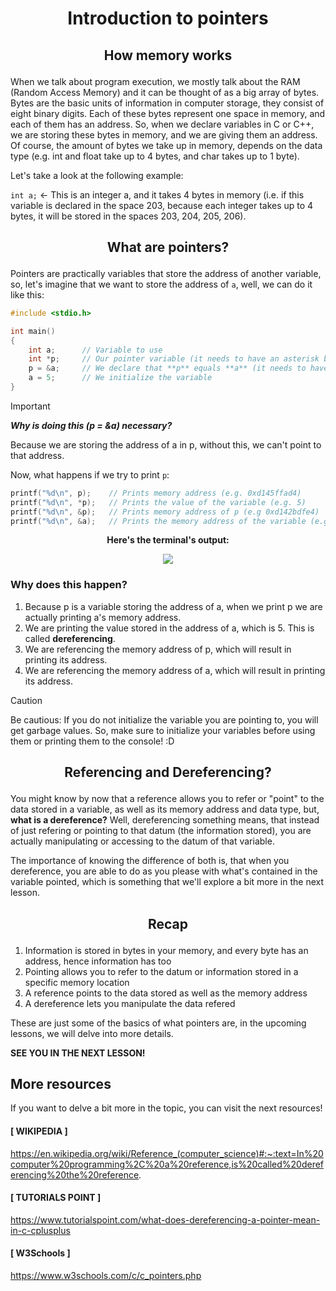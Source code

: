 # <p align="center">Introduction to pointers</p>
## <p align="center">How memory works</p>

When we talk about program execution, we mostly talk about the RAM (Random Access Memory)
and it can be thought of as a big array of bytes. Bytes are the basic units of 
information in computer storage, they consist of eight binary digits. Each of these bytes
represent one space in memory, and each of them has an address. So, when we declare variables
in C or C++, we are storing these bytes in memory, and we are giving them an address. Of
course, the amount of bytes we take up in memory, depends on the data type (e.g. int and
float take up to 4 bytes, and char takes up to 1 byte).

Let's take a look at the following example:

```int a;``` <- This is an integer a, and it takes 4 bytes in memory (i.e. if this variable
is declared in the space 203, because each integer takes up to 4 bytes, it will be stored in
the spaces 203, 204, 205, 206).

## <p align="center">What are pointers?</p>

Pointers are practically variables that store the address of another variable, so, let's
imagine that we want to store the address of `a`, well, we can do it like this:

```c
#include <stdio.h>

int main()
{
    int a;      // Variable to use
    int *p;     // Our pointer variable (it needs to have an asterisk before its name, this is what we call "dereferencing")
    p = &a;     // We declare that **p** equals **a** (it needs to have an & as that allows us to "point" to that memory address).
    a = 5;      // We initialize the variable
}
```

> [!IMPORTANT]
> **_Why is doing this (p = &a) necessary?_**
> 
> Because we are storing the address of a in p, without this, we can't point to that address.

Now, what happens if we try to print `p`:

```c
printf("%d\n", p);    // Prints memory address (e.g. 0xd145ffad4)
printf("%d\n", *p);   // Prints the value of the variable (e.g. 5)
printf("%d\n", &p);   // Prints memory address of p (e.g 0xd142bdfe4)
printf("%d\n", &a);   // Prints the memory address of the variable (e.g. 0xc142fcab4)
```
**<p align="center">Here's the terminal's output:</p>**

<p align="center">
    <img src="https://github.com/coding-cluster/Data-Structures-for-New-Programmers/assets/108909645/0479748b-e475-4bec-903e-3d6583a80b19"
</p>

### Why does this happen?
1. Because p is a variable storing the address of a, when we print p we are actually printing a's memory address.
1. We are printing the value stored in the address of a, which is 5. This is called **dereferencing**.
1. We are referencing the memory address of p, which will result in printing its address.
1. We are referencing the memory address of a, which will result in printing its address.

> [!CAUTION]
> Be cautious: If you do not initialize the variable you are pointing to, you will
> get garbage values. So, make sure to initialize your variables before using them
> or printing them to the console! :D

## <p align="center">Referencing and Dereferencing?</p>

You might know by now that a reference allows you to refer or "point" to the data stored in a variable,
as well as its memory address and data type, but, **what is a dereference?** Well, dereferencing something
means, that instead of just refering or pointing to that datum (the information stored), you are actually
manipulating or accessing to the datum of that variable.

The importance of knowing the difference of both is, that when you dereference, you are able to do as you
please with what's contained in the variable pointed, which is something that we'll explore a bit more in
the next lesson.

## <p align="center">Recap</p>

1. Information is stored in bytes in your memory, and every byte has an address, hence information has too
1. Pointing allows you to refer to the datum or information stored in a specific memory location
1. A reference points to the data stored as well as the memory address
1. A dereference lets you manipulate the data refered

These are just some of the basics of what pointers are, in the upcoming lessons, we will delve into more details.

**SEE YOU IN THE NEXT LESSON!**

## More resources

If you want to delve a bit more in the topic, you can visit the next resources!

#### [ WIKIPEDIA ]
https://en.wikipedia.org/wiki/Reference_(computer_science)#:~:text=In%20computer%20programming%2C%20a%20reference,is%20called%20dereferencing%20the%20reference.

#### [ TUTORIALS POINT ]
https://www.tutorialspoint.com/what-does-dereferencing-a-pointer-mean-in-c-cplusplus

#### [ W3Schools ]
https://www.w3schools.com/c/c_pointers.php
